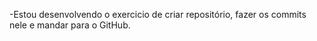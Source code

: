-Estou desenvolvendo o exercicio de criar repositório, fazer os commits nele e mandar para o GitHub.
